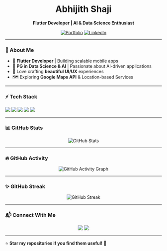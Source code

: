 
<h1 align="center">Abhijith Shaji</h1>

<p align="center">
  <b>Flutter Developer | AI & Data Science Enthusiast</b>
</p>

<p align="center">
  <a href="https://abhijith-theta.vercel.app/"><img src="https://img.shields.io/badge/Portfolio-Abhijith--theta.vercel.app-1f425f?style=flat-square" alt="Portfolio" /></a>
  <a href="https://www.linkedin.com/in/stabhijith/"><img src="https://img.shields.io/badge/LinkedIn-Abhijith%20Shaji-blue?style=flat-square&logo=linkedin" alt="LinkedIn" /></a>
</p>

---

### 🔹 About Me  
- 🚀 **Flutter Developer** | Building scalable mobile apps  
- 🤖 **PG in Data Science & AI** | Passionate about AI-driven applications  
- 🎨 Love crafting **beautiful UI/UX** experiences  
- 🗺️ Exploring **Google Maps API** & Location-based Services  

---

### ⚡ Tech Stack  
<p align="left">
  <img src="https://img.shields.io/badge/Flutter-02569B?style=flat-square&logo=flutter&logoColor=white" />
  <img src="https://img.shields.io/badge/Dart-0175C2?style=flat-square&logo=dart&logoColor=white" />
  <img src="https://img.shields.io/badge/Firebase-FFCA28?style=flat-square&logo=firebase&logoColor=black" />
  <img src="https://img.shields.io/badge/Python-3776AB?style=flat-square&logo=python&logoColor=white" />
  <img src="https://img.shields.io/badge/AI%2FML-TensorFlow-orange?style=flat-square&logo=tensorflow&logoColor=white" />
</p>

---

### 📊 GitHub Stats  
<p align="center">
  <img src="https://github-readme-stats.vercel.app/api?username=abhijeeeth&show_icons=true&theme=radical" alt="GitHub Stats" />
</p>

---

### 🔥 GitHub Activity  
<p align="center">
  <img src="https://github-readme-activity-graph.vercel.app/graph?username=abhijeeeth&theme=tokyo-night" alt="GitHub Activity Graph" />
</p>

---

### ✨ GitHub Streak  
<p align="center">
  <img src="https://streak-stats.demolab.com/?user=abhijeeeth&theme=dark" alt="GitHub Streak" />
</p>

---

### 📬 Connect With Me  
<p align="center">
  <a href="https://abhijith-theta.vercel.app/"><img src="https://img.shields.io/badge/Portfolio-abhijith--theta.vercel.app-1f425f?style=for-the-badge" /></a>
  <a href="https://www.linkedin.com/in/stabhijith/"><img src="https://img.shields.io/badge/LinkedIn-Abhijith%20Shaji-blue?style=for-the-badge&logo=linkedin" /></a>
</p>

---

⭐️ **Star my repositories if you find them useful!** 🚀
